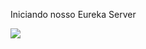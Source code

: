 <p>Iniciando nosso Eureka Server</p>
<img src="https://user-images.githubusercontent.com/63434009/126559964-a98d0532-18fc-46ac-be60-4eb2eda3f6d7.PNG"/>
